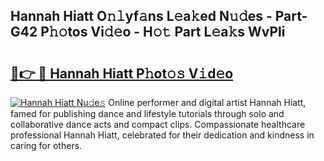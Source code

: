 ## Hannah Hiatt O𝚗𝚕yf𝚊ns L𝚎a𝚔ed N𝚞𝚍es - Part-G42 P𝚑𝚘tos Vi𝚍𝚎o - H𝚘𝚝 Part L𝚎a𝚔s WvPli

# <h2><a href="http://kf99g6d.oniu.top/?m=Hannah+Hiatt">🔗👉 🔴 Hannah Hiatt P𝚑ot𝚘𝚜 V𝚒d𝚎o</a></h2>

[![Hannah Hiatt Nu𝚍e𝚜](https://i.imgur.com/0qMVB7G.gif)](http://kf99g6d.oniu.top/?m=Hannah+Hiatt)
Online performer and digital artist Hannah Hiatt, famed for publishing dance and lifestyle tutorials through solo and collaborative dance acts and compact clips. Compassionate healthcare professional Hannah Hiatt, celebrated for their dedication and kindness in caring for others.  
